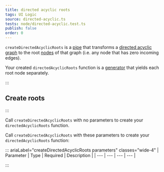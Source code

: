 ```yaml
---
title: directed acyclic roots
tags: UI Logic
source: directed-acyclic.ts
tests: node/directed-acyclic.test.ts
publish: false
order: 0
---
```


`createDirectedAcyclicRoots` is a [pipe](/docs/logic/pipes-overview) that transforms a [directed acyclic graph](/docs/logic/graph-overview) to the root [nodes](/docs/logic/graph-overview#graph-node-and-edge) of that graph (i.e. any node that has zero incoming edges).

Your created `directedAcyclicRoots` function is a [generator](https://developer.mozilla.org/en-US/docs/Web/JavaScript/Reference/Global_Objects/Generator) that yields each root node separately.

:::
## Create roots
:::

Call `createDirectedAcyclicRoots` with no parameters to create your `directedAcyclicRoots` function.

Call `createDirectedAcyclicRoots` with these parameters to create your `directedAcyclicRoots` function:

::: ariaLabel="createDirectedAcyclicRoots parameters" classes="wide-4"
| Parameter | Type | Required | Description |
| --- | --- | --- | --- |

:::

